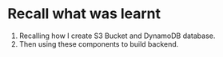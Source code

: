 # Recall what was learnt

1. Recalling how I create S3 Bucket and DynamoDB database.
2. Then using these components to build backend.